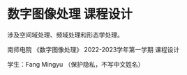 # 数字图像处理 课程设计
涉及空间域处理、频域处理和形态学处理。

南师电院 《数字图像处理》
2022-2023学年第一学期 课程设计

学生：Fang Mingyu （保护隐私，不写中文姓名）
